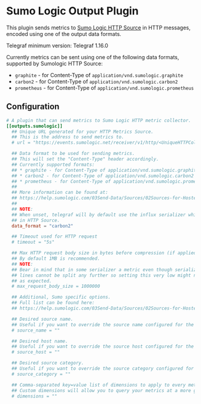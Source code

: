 # Sumo Logic Output Plugin

This plugin sends metrics to [Sumo Logic HTTP Source][http-source] in HTTP
messages, encoded using one of the output data formats.

Telegraf minimum version: Telegraf 1.16.0

Currently metrics can be sent using one of the following data formats, supported
by Sumologic HTTP Source:

* `graphite` - for Content-Type of `application/vnd.sumologic.graphite`
* `carbon2` - for Content-Type of `application/vnd.sumologic.carbon2`
* `prometheus` - for Content-Type of `application/vnd.sumologic.prometheus`

[http-source]: https://help.sumologic.com/03Send-Data/Sources/02Sources-for-Hosted-Collectors/HTTP-Source/Upload-Metrics-to-an-HTTP-Source

## Configuration

```toml
# A plugin that can send metrics to Sumo Logic HTTP metric collector.
[[outputs.sumologic]]
  ## Unique URL generated for your HTTP Metrics Source.
  ## This is the address to send metrics to.
  # url = "https://events.sumologic.net/receiver/v1/http/<UniqueHTTPCollectorCode>"

  ## Data format to be used for sending metrics.
  ## This will set the "Content-Type" header accordingly.
  ## Currently supported formats:
  ## * graphite - for Content-Type of application/vnd.sumologic.graphite
  ## * carbon2 - for Content-Type of application/vnd.sumologic.carbon2
  ## * prometheus - for Content-Type of application/vnd.sumologic.prometheus
  ##
  ## More information can be found at:
  ## https://help.sumologic.com/03Send-Data/Sources/02Sources-for-Hosted-Collectors/HTTP-Source/Upload-Metrics-to-an-HTTP-Source#content-type-headers-for-metrics
  ##
  ## NOTE:
  ## When unset, telegraf will by default use the influx serializer which is currently unsupported
  ## in HTTP Source.
  data_format = "carbon2"

  ## Timeout used for HTTP request
  # timeout = "5s"

  ## Max HTTP request body size in bytes before compression (if applied).
  ## By default 1MB is recommended.
  ## NOTE:
  ## Bear in mind that in some serializer a metric even though serialized to multiple
  ## lines cannot be split any further so setting this very low might not work
  ## as expected.
  # max_request_body_size = 1000000

  ## Additional, Sumo specific options.
  ## Full list can be found here:
  ## https://help.sumologic.com/03Send-Data/Sources/02Sources-for-Hosted-Collectors/HTTP-Source/Upload-Metrics-to-an-HTTP-Source#supported-http-headers

  ## Desired source name.
  ## Useful if you want to override the source name configured for the source.
  # source_name = ""

  ## Desired host name.
  ## Useful if you want to override the source host configured for the source.
  # source_host = ""

  ## Desired source category.
  ## Useful if you want to override the source category configured for the source.
  # source_category = ""

  ## Comma-separated key=value list of dimensions to apply to every metric.
  ## Custom dimensions will allow you to query your metrics at a more granular level.
  # dimensions = ""
```
